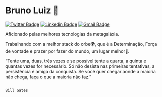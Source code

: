 # Bruno Luiz 👋

[![Twitter Badge](https://img.shields.io/badge/-@bruno_Sgo-1db954?style=flat-square&labelColor=1db954&logo=twitter&logoColor=white&link=https://twitter.com/@bruno_Sgo)](https://twitter.com/bruno_Sgo) 
[![Linkedin Badge](https://img.shields.io/badge/-Bruno%20Luiz-1db954?style=flat-square&logo=Linkedin&logoColor=white&link=https://www.linkedin.com/in/bruno21/)](https://www.linkedin.com/in/bruno21/) 
[![Gmail Badge](https://img.shields.io/badge/-blgc.sgo@hotmail.com-1db954?style=flat-square&logo=Gmail&logoColor=white&link=mailto:blgc.sgo@hotmail.com)](mailto:blgc.sgo@hotmail.com)

Aficionado pelas melhores tecnologias da metagaláxia.

Trabalhando com a melhor stack do orbe🌍, que é a Determinação, Força de vontade e prazer por fazer do mundo, um lugar melhor🙂.

“Tente uma, duas, três vezes e se possível tente a quarta, a quinta e quantas vezes for necessário. Só não desista nas primeiras tentativas, a persistência é amiga da conquista. Se você quer chegar aonde a maioria não chega, faça o que a maioria não faz.”
                                                                                                                      
                                                                                                       Bill Gates
